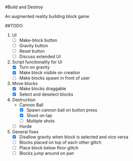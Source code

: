#Build and Destroy

An augmented reality building block game

##TODO
1. UI
    - [ ] Make-block button
    - [ ] Gravity button
    - [ ] Reset button
    - [ ] Discuss extended UI

2. Script functionality for UI
    - [x] Turn on gravity
    - [x] Make block visible on creation
    - [ ] Make blocks spawn in front of user

3. Move blocks
    - [x] Make blocks draggable
    - [x] Select and deselect blocks

4. Destruction
    * Cannon Ball
        - [x] Spawn cannon ball on button press
        - [x] Shoot on tap
        - [ ] Multiple shots
        
    - [ ] Horde

5. General fixes
    - [x] Disallow gravity when block is selected and vice versa
    - [ ] Blocks placed on top of each other glitch
    - [ ] Place block below floor glitch
    - [ ] Blocks jump around on pan
